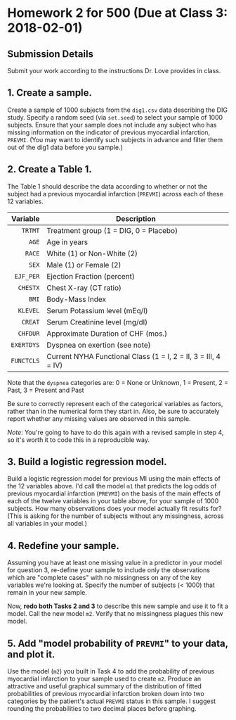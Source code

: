 # Homework 2 for 500 (Due at Class 3: 2018-02-01)

## Submission Details

Submit your work according to the instructions Dr. Love provides in class.

## 1. Create a sample.

Create a sample of 1000 subjects from the `dig1.csv` data describing the DIG study. Specify a random seed (via `set.seed`) to select your sample of 1000 subjects. Ensure that your sample does not include any subject who has missing information on the indicator of previous myocardial infarction, `PREVMI`. (You may want to identify such subjects in advance and filter them out of the dig1 data before you sample.)

## 2. Create a Table 1.

The Table 1 should describe the data according to whether or not the subject had a previous myocardial infarction (`PREVMI`) across each of these 12 variables.

Variable | Description
-------: | -----------------------------------------------------
`TRTMT` | Treatment group (1 = DIG, 0 = Placebo)
`AGE` | Age in years
`RACE` | White (1) or Non-White (2)
`SEX` | Male (1) or Female (2)
`EJF_PER` | Ejection Fraction (percent)
`CHESTX` | Chest X-ray (CT ratio)
`BMI` | Body-Mass Index
`KLEVEL` | Serum Potassium level (mEq/l)
`CREAT` | Serum Creatinine level (mg/dl)
`CHFDUR` | Approximate Duration of CHF (mos.)
`EXERTDYS` | Dyspnea on exertion (see note)
`FUNCTCLS` | Current NYHA Functional Class (1 = I, 2 = II, 3 = III, 4 = IV)

Note that the `dyspnea` categories are: 0 = None or Unknown, 1 = Present, 2 = Past, 3 = Present and Past

Be sure to correctly represent each of the categorical variables as factors, rather than in the numerical form they start in. Also, be sure to accurately report whether any missing values are observed in this sample.

*Note*: You're going to have to do this again with a revised sample in step 4, so it's worth it to code this in a reproducible way.

## 3. Build a logistic regression model.

Build a logistic regression model for previous MI using the main effects of the 12 variables above. I'd call the model `m1` that predicts the log odds of previous myocardial infarction (`PREVMI`) on the basis of the main effects of each of the twelve variables in your table above, for your sample of 1000 subjects. How many observations does your model actually fit results for? (This is asking for the number of subjects without any missingness, across all variables in your model.)

## 4. Redefine your sample.

Assuming you have at least one missing value in a predictor in your model for question 3, re-define your sample to include only the observations which are "complete cases" with no missingness on any of the key variables we're looking at. Specify the number of subjects (< 1000) that remain in your new sample. 

Now, **redo both Tasks 2 and 3** to describe this new sample and use it to fit a model. Call the new model `m2`. Verify that no missingness plagues this new model. 

## 5. Add "model probability of `PREVMI`" to your data, and plot it.

Use the model (`m2`) you built in Task 4 to add the probability of previous myocardial infarction to your sample used to create `m2`. Produce an attractive and useful graphical summary of the distribution of fitted probabilities of previous myocardial infarction broken down into two categories by the patient's actual `PREVMI` status in this sample. I suggest rounding the probabilities to two decimal places before graphing.

